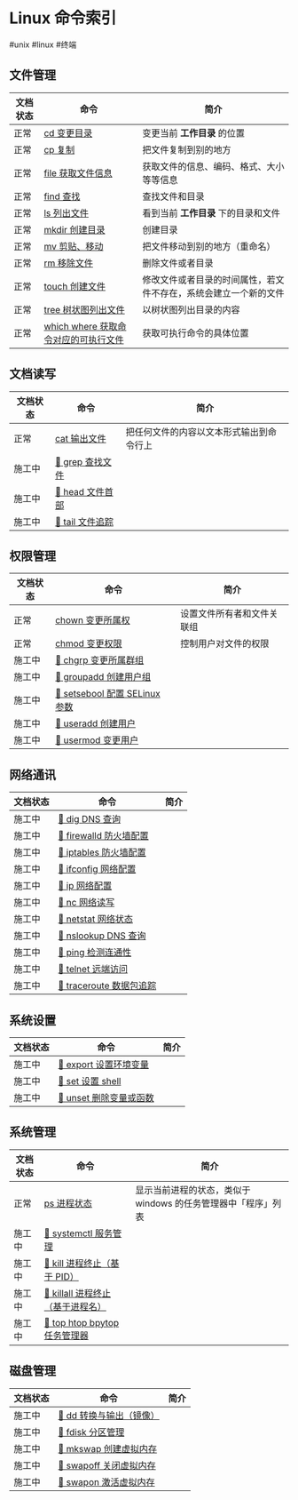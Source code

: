 # Linux 命令索引

#unix #linux #终端

## 文件管理

| 文档状态 | 命令 | 简介 |
| --------- | ----| ----- |
| 正常 | [cd 变更目录](cd%20%E5%8F%98%E6%9B%B4%E7%9B%AE%E5%BD%95.md) | 变更当前 **工作目录** 的位置 |
| 正常 | [cp 复制](cp%20%E5%A4%8D%E5%88%B6.md) | 把文件复制到别的地方 |
| 正常 | [file 获取文件信息](file%20%E8%8E%B7%E5%8F%96%E6%96%87%E4%BB%B6%E4%BF%A1%E6%81%AF.md) | 获取文件的信息、编码、格式、大小等等信息 |
| 正常 | [find 查找](find%20%E6%9F%A5%E6%89%BE.md) | 查找文件和目录 |
| 正常 | [ls 列出文件](ls%20%E5%88%97%E5%87%BA%E6%96%87%E4%BB%B6.md) | 看到当前 **工作目录** 下的目录和文件 |
| 正常 | [mkdir 创建目录](mkdir%20%E5%88%9B%E5%BB%BA%E7%9B%AE%E5%BD%95.md) | 创建目录 |
| 正常 | [mv 剪贴、移动](mv%20%E5%89%AA%E8%B4%B4%E3%80%81%E7%A7%BB%E5%8A%A8.md) | 把文件移动到别的地方（重命名） |
| 正常 | [rm 移除文件](rm%20%E7%A7%BB%E9%99%A4%E6%96%87%E4%BB%B6.md) | 删除文件或者目录 |
| 正常 | [touch 创建文件](touch%20%E5%88%9B%E5%BB%BA%E6%96%87%E4%BB%B6.md) | 修改文件或者目录的时间属性，若文件不存在，系统会建立一个新的文件 |
| 正常 | [tree 树状图列出文件](tree%20%E6%A0%91%E7%8A%B6%E5%9B%BE%E5%88%97%E5%87%BA%E6%96%87%E4%BB%B6.md) | 以树状图列出目录的内容 |
| 正常 | [which where 获取命令对应的可执行文件](which%20where%20%E8%8E%B7%E5%8F%96%E5%91%BD%E4%BB%A4%E5%AF%B9%E5%BA%94%E7%9A%84%E5%8F%AF%E6%89%A7%E8%A1%8C%E6%96%87%E4%BB%B6.md) | 获取可执行命令的具体位置 |

## 文档读写

| 文档状态 | 命令 | 简介 |
| --------- | ----| ----- |
| 正常 | [cat 输出文件](cat%20%E8%BE%93%E5%87%BA%E6%96%87%E4%BB%B6.md) | 把任何文件的内容以文本形式输出到命令行上 |
| 施工中 | [🚧  grep 查找文件](%F0%9F%9A%A7%20%20grep%20%E6%9F%A5%E6%89%BE%E6%96%87%E4%BB%B6.md) | |
| 施工中 | [🚧  head 文件首部](%F0%9F%9A%A7%20%20head%20%E6%96%87%E4%BB%B6%E9%A6%96%E9%83%A8.md) | |
| 施工中 | [🚧  tail 文件追踪](%F0%9F%9A%A7%20%20tail%20%E6%96%87%E4%BB%B6%E8%BF%BD%E8%B8%AA.md) | |

## 权限管理

| 文档状态 | 命令 | 简介 |
| --------- | ----| ----- |
| 正常 | [chown 变更所属权](chown%20%E5%8F%98%E6%9B%B4%E6%89%80%E5%B1%9E%E6%9D%83.md) | 设置文件所有者和文件关联组 |
| 正常 | [chmod 变更权限](chmod%20%E5%8F%98%E6%9B%B4%E6%9D%83%E9%99%90.md) | 控制用户对文件的权限 |
| 施工中 | [🚧  chgrp 变更所属群组](%F0%9F%9A%A7%20%20chgrp%20%E5%8F%98%E6%9B%B4%E6%89%80%E5%B1%9E%E7%BE%A4%E7%BB%84.md) | |
| 施工中 | [🚧  groupadd 创建用户组](%F0%9F%9A%A7%20%20groupadd%20%E5%88%9B%E5%BB%BA%E7%94%A8%E6%88%B7%E7%BB%84.md) | |
| 施工中 | [🚧  setsebool 配置 SELinux 参数](%F0%9F%9A%A7%20%20setsebool%20%E9%85%8D%E7%BD%AE%20SELinux%20%E5%8F%82%E6%95%B0.md) | |
| 施工中 | [🚧  useradd 创建用户](%F0%9F%9A%A7%20%20useradd%20%E5%88%9B%E5%BB%BA%E7%94%A8%E6%88%B7.md) | |
| 施工中 | [🚧  usermod 变更用户](%F0%9F%9A%A7%20%20usermod%20%E5%8F%98%E6%9B%B4%E7%94%A8%E6%88%B7.md) | |

## 网络通讯

| 文档状态 | 命令 | 简介 |
| --------- | ----| ----- |
| 施工中 | [🚧  dig DNS 查询](%F0%9F%9A%A7%20%20dig%20DNS%20%E6%9F%A5%E8%AF%A2.md) | |
| 施工中 | [🚧  firewalld 防火墙配置](%F0%9F%9A%A7%20%20firewalld%20%E9%98%B2%E7%81%AB%E5%A2%99%E9%85%8D%E7%BD%AE.md) | |
| 施工中 | [🚧  iptables 防火墙配置](%F0%9F%9A%A7%20%20iptables%20%E9%98%B2%E7%81%AB%E5%A2%99%E9%85%8D%E7%BD%AE.md) | |
| 施工中 | [🚧  ifconfig 网络配置](%F0%9F%9A%A7%20%20ifconfig%20%E7%BD%91%E7%BB%9C%E9%85%8D%E7%BD%AE.md) | |
| 施工中 | [🚧  ip 网络配置](%F0%9F%9A%A7%20%20ip%20%E7%BD%91%E7%BB%9C%E9%85%8D%E7%BD%AE.md) | |
| 施工中 | [🚧  nc 网络读写](%F0%9F%9A%A7%20%20nc%20%E7%BD%91%E7%BB%9C%E8%AF%BB%E5%86%99.md) | |
| 施工中 | [🚧  netstat 网络状态](%F0%9F%9A%A7%20%20netstat%20%E7%BD%91%E7%BB%9C%E7%8A%B6%E6%80%81.md)| |
| 施工中 | [🚧  nslookup DNS 查询](%F0%9F%9A%A7%20%20nslookup%20DNS%20%E6%9F%A5%E8%AF%A2.md) | |
| 施工中 | [🚧  ping 检测连通性](%F0%9F%9A%A7%20%20ping%20%E6%A3%80%E6%B5%8B%E8%BF%9E%E9%80%9A%E6%80%A7.md) | |
| 施工中 | [🚧  telnet 远端访问](%F0%9F%9A%A7%20%20telnet%20%E8%BF%9C%E7%AB%AF%E8%AE%BF%E9%97%AE.md) | |
| 施工中 | [🚧  traceroute 数据包追踪](%F0%9F%9A%A7%20%20traceroute%20%E6%95%B0%E6%8D%AE%E5%8C%85%E8%BF%BD%E8%B8%AA.md) | |

## 系统设置

| 文档状态 | 命令 | 简介 |
| --------- | ----| ----- |
| 施工中 | [🚧  export 设置环境变量](%F0%9F%9A%A7%20%20export%20%E8%AE%BE%E7%BD%AE%E7%8E%AF%E5%A2%83%E5%8F%98%E9%87%8F.md) | |
| 施工中 | [🚧  set 设置 shell](%F0%9F%9A%A7%20%20set%20%E8%AE%BE%E7%BD%AE%20shell.md) | |
| 施工中 | [🚧  unset 删除变量或函数](%F0%9F%9A%A7%20%20unset%20%E5%88%A0%E9%99%A4%E5%8F%98%E9%87%8F%E6%88%96%E5%87%BD%E6%95%B0.md) | |

## 系统管理

| 文档状态 | 命令 | 简介 |
| --------- | ----| ----- |
| 正常 | [ps 进程状态](ps%20%E8%BF%9B%E7%A8%8B%E7%8A%B6%E6%80%81.md) | 显示当前进程的状态，类似于 windows 的任务管理器中「程序」列表 |
| 施工中 | [🚧  systemctl 服务管理](%F0%9F%9A%A7%20%20systemctl%20%E6%9C%8D%E5%8A%A1%E7%AE%A1%E7%90%86.md) | |
| 施工中 | [🚧  kill 进程终止（基于 PID）](%F0%9F%9A%A7%20%20kill%20%E8%BF%9B%E7%A8%8B%E7%BB%88%E6%AD%A2%EF%BC%88%E5%9F%BA%E4%BA%8E%20PID%EF%BC%89.md) | |
| 施工中 | [🚧  killall 进程终止（基于进程名）](%F0%9F%9A%A7%20%20killall%20%E8%BF%9B%E7%A8%8B%E7%BB%88%E6%AD%A2%EF%BC%88%E5%9F%BA%E4%BA%8E%E8%BF%9B%E7%A8%8B%E5%90%8D%EF%BC%89.md) | |
| 施工中 | [🚧  top htop bpytop 任务管理器](%F0%9F%9A%A7%20%20top%20htop%20bpytop%20%E4%BB%BB%E5%8A%A1%E7%AE%A1%E7%90%86%E5%99%A8.md) | |

## 磁盘管理

| 文档状态 | 命令 | 简介 |
| --------- | ----| ----- |
| 施工中 | [🚧  dd 转换与输出（镜像）](%F0%9F%9A%A7%20%20dd%20%E8%BD%AC%E6%8D%A2%E4%B8%8E%E8%BE%93%E5%87%BA%EF%BC%88%E9%95%9C%E5%83%8F%EF%BC%89.md) | |
| 施工中 | [🚧  fdisk 分区管理](%F0%9F%9A%A7%20%20fdisk%20%E5%88%86%E5%8C%BA%E7%AE%A1%E7%90%86.md) | |
| 施工中 | [🚧  mkswap 创建虚拟内存](%F0%9F%9A%A7%20%20mkswap%20%E5%88%9B%E5%BB%BA%E8%99%9A%E6%8B%9F%E5%86%85%E5%AD%98.md) | |
| 施工中 | [🚧  swapoff 关闭虚拟内存](%F0%9F%9A%A7%20%20swapoff%20%E5%85%B3%E9%97%AD%E8%99%9A%E6%8B%9F%E5%86%85%E5%AD%98.md) | |
| 施工中 | [🚧  swapon 激活虚拟内存](%F0%9F%9A%A7%20%20swapon%20%E6%BF%80%E6%B4%BB%E8%99%9A%E6%8B%9F%E5%86%85%E5%AD%98.md) | |